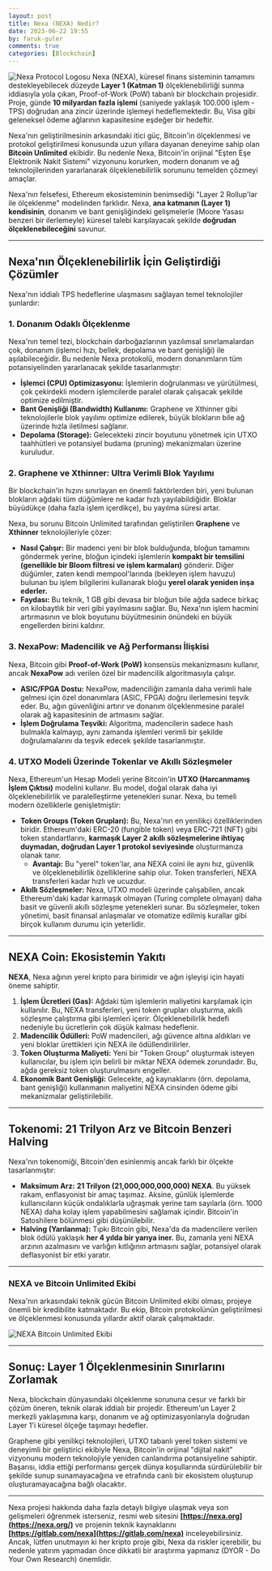 ```yaml
---
layout: post
title: Nexa (NEXA) Nedir?
date: 2023-06-22 19:55
by: faruk-guler
comments: true
categories: [Blockchain]
---
```


![Nexa Protocol Logosu](https://faruk-guler.com/assets/post_images/nexa.webp) Nexa (NEXA), küresel finans sisteminin tamamını destekleyebilecek düzeyde **Layer 1 (Katman 1)** ölçeklenebilirliği sunma iddiasıyla yola çıkan, Proof-of-Work (PoW) tabanlı bir blockchain projesidir. Proje, günde **10 milyardan fazla işlemi** (saniyede yaklaşık 100.000 işlem - TPS) doğrudan ana zincir üzerinde işlemeyi hedeflemektedir. Bu, Visa gibi geleneksel ödeme ağlarının kapasitesine eşdeğer bir hedeftir.

Nexa'nın geliştirilmesinin arkasındaki itici güç, Bitcoin'in ölçeklenmesi ve protokol geliştirilmesi konusunda uzun yıllara dayanan deneyime sahip olan **Bitcoin Unlimited** ekibidir. Bu nedenle Nexa, Bitcoin'in orijinal "Eşten Eşe Elektronik Nakit Sistemi" vizyonunu korurken, modern donanım ve ağ teknolojilerinden yararlanarak ölçeklenebilirlik sorununu temelden çözmeyi amaçlar.

Nexa'nın felsefesi, Ethereum ekosisteminin benimsediği "Layer 2 Rollup'lar ile ölçeklenme" modelinden farklıdır. Nexa, **ana katmanın (Layer 1) kendisinin**, donanım ve bant genişliğindeki gelişmelerle (Moore Yasası benzeri bir ilerlemeyle) küresel talebi karşılayacak şekilde **doğrudan ölçeklenebileceğini** savunur.

---

## Nexa'nın Ölçeklenebilirlik İçin Geliştirdiği Çözümler

Nexa'nın iddialı TPS hedeflerine ulaşmasını sağlayan temel teknolojiler şunlardır:

### 1. Donanım Odaklı Ölçeklenme

Nexa'nın temel tezi, blockchain darboğazlarının yazılımsal sınırlamalardan çok, donanım (işlemci hızı, bellek, depolama ve bant genişliği) ile aşılabileceğidir. Bu nedenle Nexa protokolü, modern donanımların tüm potansiyelinden yararlanacak şekilde tasarlanmıştır:

* **İşlemci (CPU) Optimizasyonu:** İşlemlerin doğrulanması ve yürütülmesi, çok çekirdekli modern işlemcilerde paralel olarak çalışacak şekilde optimize edilmiştir.
* **Bant Genişliği (Bandwidth) Kullanımı:** Graphene ve Xthinner gibi teknolojilerle blok yayılımı optimize edilerek, büyük blokların bile ağ üzerinde hızla iletilmesi sağlanır.
* **Depolama (Storage):** Gelecekteki zincir boyutunu yönetmek için UTXO taahhütleri ve potansiyel budama (pruning) mekanizmaları üzerine kuruludur.

### 2. Graphene ve Xthinner: Ultra Verimli Blok Yayılımı

Bir blockchain'in hızını sınırlayan en önemli faktörlerden biri, yeni bulunan blokların ağdaki tüm düğümlere ne kadar hızlı yayılabildiğidir. Bloklar büyüdükçe (daha fazla işlem içerdikçe), bu yayılma süresi artar.

Nexa, bu sorunu Bitcoin Unlimited tarafından geliştirilen **Graphene** ve **Xthinner** teknolojileriyle çözer:

* **Nasıl Çalışır:** Bir madenci yeni bir blok bulduğunda, bloğun tamamını göndermek yerine, bloğun içindeki işlemlerin **kompakt bir temsilini (genellikle bir Bloom filtresi ve işlem karmaları)** gönderir. Diğer düğümler, zaten kendi mempool'larında (bekleyen işlem havuzu) bulunan bu işlem bilgilerini kullanarak bloğu **yerel olarak yeniden inşa ederler.**
* **Faydası:** Bu teknik, 1 GB gibi devasa bir bloğun bile ağda sadece birkaç on kilobaytlık bir veri gibi yayılmasını sağlar. Bu, Nexa'nın işlem hacmini artırmasının ve blok boyutunu büyütmesinin önündeki en büyük engellerden birini kaldırır.

### 3. NexaPow: Madencilik ve Ağ Performansı İlişkisi

Nexa, Bitcoin gibi **Proof-of-Work (PoW)** konsensüs mekanizmasını kullanır, ancak **NexaPow** adı verilen özel bir madencilik algoritmasıyla çalışır.

* **ASIC/FPGA Dostu:** NexaPow, madenciliğin zamanla daha verimli hale gelmesi için özel donanımlara (ASIC, FPGA) doğru ilerlemesini teşvik eder. Bu, ağın güvenliğini artırır ve donanım ölçeklenmesine paralel olarak ağ kapasitesinin de artmasını sağlar.
* **İşlem Doğrulama Teşviki:** Algoritma, madencilerin sadece hash bulmakla kalmayıp, aynı zamanda işlemleri verimli bir şekilde doğrulamalarını da teşvik edecek şekilde tasarlanmıştır.

### 4. UTXO Modeli Üzerinde Tokenlar ve Akıllı Sözleşmeler

Nexa, Ethereum'un Hesap Modeli yerine Bitcoin'in **UTXO (Harcanmamış İşlem Çıktısı)** modelini kullanır. Bu model, doğal olarak daha iyi ölçeklenebilirlik ve paralelleştirme yetenekleri sunar. Nexa, bu temeli modern özelliklerle genişletmiştir:

* **Token Groups (Token Grupları):** Bu, Nexa'nın en yenilikçi özelliklerinden biridir. Ethereum'daki ERC-20 (fungible token) veya ERC-721 (NFT) gibi token standartlarını, **karmaşık Layer 2 akıllı sözleşmelerine ihtiyaç duymadan, doğrudan Layer 1 protokol seviyesinde** oluşturmanıza olanak tanır.
    * **Avantajı:** Bu "yerel" token'lar, ana NEXA coini ile aynı hız, güvenlik ve ölçeklenebilirlik özelliklerine sahip olur. Token transferleri, NEXA transferleri kadar hızlı ve ucuzdur.
* **Akıllı Sözleşmeler:** Nexa, UTXO modeli üzerinde çalışabilen, ancak Ethereum'daki kadar karmaşık olmayan (Turing complete olmayan) daha basit ve güvenli akıllı sözleşme yetenekleri sunar. Bu sözleşmeler, token yönetimi, basit finansal anlaşmalar ve otomatize edilmiş kurallar gibi birçok kullanım durumu için yeterlidir.

---

## NEXA Coin: Ekosistemin Yakıtı

**NEXA**, Nexa ağının yerel kripto para birimidir ve ağın işleyişi için hayati öneme sahiptir.

1.  **İşlem Ücretleri (Gas):** Ağdaki tüm işlemlerin maliyetini karşılamak için kullanılır. Bu, NEXA transferleri, yeni token grupları oluşturma, akıllı sözleşme çalıştırma gibi işlemleri içerir. Ölçeklenebilirlik hedefi nedeniyle bu ücretlerin çok düşük kalması hedeflenir.
2.  **Madencilik Ödülleri:** PoW madencileri, ağı güvence altına aldıkları ve yeni bloklar ürettikleri için NEXA ile ödüllendirilirler.
3.  **Token Oluşturma Maliyeti:** Yeni bir "Token Group" oluşturmak isteyen kullanıcılar, bu işlem için belirli bir miktar NEXA ödemek zorundadır. Bu, ağda gereksiz token oluşturulmasını engeller.
4.  **Ekonomik Bant Genişliği:** Gelecekte, ağ kaynaklarını (örn. depolama, bant genişliği) kullanmanın maliyetini NEXA cinsinden ödeme gibi mekanizmalar geliştirilebilir.

---

## Tokenomi: 21 Trilyon Arz ve Bitcoin Benzeri Halving

Nexa'nın tokenomiği, Bitcoin'den esinlenmiş ancak farklı bir ölçekte tasarlanmıştır:

* **Maksimum Arz:** **21 Trilyon (21,000,000,000,000) NEXA**. Bu yüksek rakam, enflasyonist bir amaç taşımaz. Aksine, günlük işlemlerde kullanıcıların küçük ondalıklarla uğraşmak yerine tam sayılarla (örn. 1000 NEXA) daha kolay işlem yapabilmesini sağlamak içindir. Bitcoin'in Satoshilere bölünmesi gibi düşünülebilir.
* **Halving (Yarılanma):** Tıpkı Bitcoin gibi, Nexa'da da madencilere verilen blok ödülü yaklaşık **her 4 yılda bir yarıya iner.** Bu, zamanla yeni NEXA arzının azalmasını ve varlığın kıtlığının artmasını sağlar, potansiyel olarak deflasyonist bir etki yaratır.

---

### NEXA ve Bitcoin Unlimited Ekibi

Nexa'nın arkasındaki teknik gücün Bitcoin Unlimited ekibi olması, projeye önemli bir kredibilite katmaktadır. Bu ekip, Bitcoin protokolünün geliştirilmesi ve ölçeklenmesi konusunda yıllardır aktif olarak çalışmaktadır.

![NEXA Bitcoin Unlimited Ekibi](https://farukguler.com/assets/post_images/nexa-bu-team.png?w=768)

---

## Sonuç: Layer 1 Ölçeklenmesinin Sınırlarını Zorlamak

Nexa, blockchain dünyasındaki ölçeklenme sorununa cesur ve farklı bir çözüm öneren, teknik olarak iddialı bir projedir. Ethereum'un Layer 2 merkezli yaklaşımına karşı, donanım ve ağ optimizasyonlarıyla doğrudan Layer 1'i küresel ölçeğe taşımayı hedefler.

Graphene gibi yenilikçi teknolojileri, UTXO tabanlı yerel token sistemi ve deneyimli bir geliştirici ekibiyle Nexa, Bitcoin'in orijinal "dijital nakit" vizyonunu modern teknolojiyle yeniden canlandırma potansiyeline sahiptir. Başarısı, iddia ettiği performansı gerçek dünya koşullarında sürdürülebilir bir şekilde sunup sunamayacağına ve etrafında canlı bir ekosistem oluşturup oluşturamayacağına bağlı olacaktır.

---

Nexa projesi hakkında daha fazla detaylı bilgiye ulaşmak veya son gelişmeleri öğrenmek isterseniz, resmi web sitesini **[https://nexa.org](https://nexa.org/)** ve projenin teknik kaynaklarını **[https://gitlab.com/nexa](https://gitlab.com/nexa)** inceleyebilirsiniz. Ancak, lütfen unutmayın ki her kripto proje gibi, Nexa da riskler içerebilir, bu nedenle yatırım yapmadan önce dikkatli bir araştırma yapmanız (DYOR - Do Your Own Research) önemlidir.
